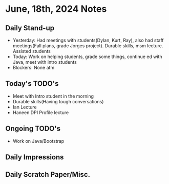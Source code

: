 # June, 18th, 2024 Notes



## Daily Stand-up

* Yesterday: Had meetings with students(Dylan, Kurt, Ray), also had staff meetings(Fall plans, grade Jorges project). Durable skills, msm lecture. Assisted students 
* Today: Work on helping students, grade some things, continue ed with Java, meet with intro students
* Blockers: None atm

## Today's TODO's
- Meet with Intro student in the morning
- Durable skills(Having tough conversations)
- Ian Lecture
- Haneen DPI Profile lecture


## Ongoing TODO's
- Work on Java/Bootstrap


## Daily Impressions




## Daily Scratch Paper/Misc. 

